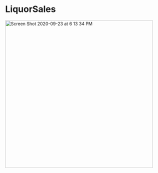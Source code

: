 # LiquorSales

<img width="472" alt="Screen Shot 2020-09-23 at 6 13 34 PM" src="https://user-images.githubusercontent.com/61078217/94089641-8717ec80-fdc8-11ea-98c1-ee94a3056369.png">
